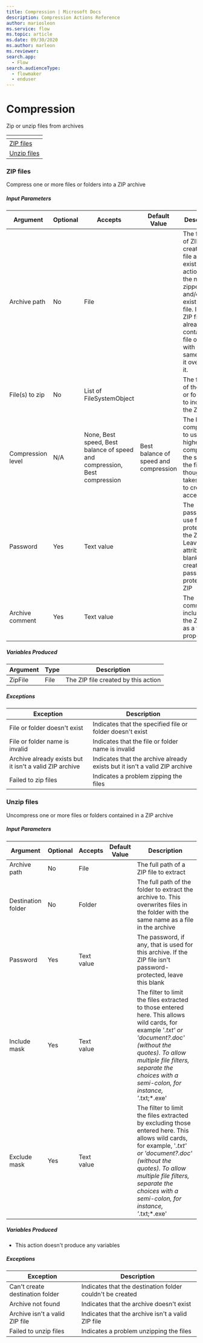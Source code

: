 ```yaml
---
title: Compression | Microsoft Docs
description: Compression Actions Reference
author: mariosleon
ms.service: flow
ms.topic: article
ms.date: 09/30/2020
ms.author: marleon
ms.reviewer:
search.app: 
  - Flow
search.audienceType: 
  - flowmaker
  - enduser
---
```


# Compression



Zip or unzip files from archives

|<!-- --> |
|-----|
|[ZIP files](#zipfiles)|
|[Unzip files](#unzipfiles)|

### <a name="zipfiles"></a> ZIP files
Compress one or more files or folders into a ZIP archive

##### Input Parameters
|Argument|Optional|Accepts|Default Value|Description|
|-----|-----|-----|-----|-----|
|Archive path|No|File||The full path of ZIP file to create. If the file already exists, this action adds the new zipped files and/or to the existing ZIP file. If the ZIP file already contains a file or folder with the same name, it overwrites it. |
|File(s) to zip|No|List of FileSystemObject||The full path of the file(s) or folder(s) to include in the ZIP file|
|Compression level|N/A|None, Best speed, Best balance of speed and compression, Best compression|Best balance of speed and compression|The level of compression to use. The higher the compression the smaller the file, though it takes longer to create or access|
|Password|Yes|Text value||The password to use for protecting the ZIP. Leave this attribute blank to create a non password-protected ZIP|
|Archive comment|Yes|Text value||The comment to include in the ZIP file as a file property|


##### Variables Produced
|Argument|Type|Description|
|-----|-----|-----|
|ZipFile|File|The ZIP file created by this action|


##### <a name="zipfiles_onerror"></a> Exceptions
|Exception|Description|
|-----|-----|
|File or folder doesn't exist|Indicates that the specified file or folder doesn't exist|
|File or folder name is invalid|Indicates that the file or folder name is invalid|
|Archive already exists but it isn't a valid ZIP archive|Indicates that the archive already exists but it isn't a valid ZIP archive|
|Failed to zip files|Indicates a problem zipping the files|

### <a name="unzipfiles"></a> Unzip files
Uncompress one or more files or folders contained in a ZIP archive

##### Input Parameters
|Argument|Optional|Accepts|Default Value|Description|
|-----|-----|-----|-----|-----|
|Archive path|No|File||The full path of a ZIP file to extract|
|Destination folder|No|Folder||The full path of the folder to extract the archive to. This overwrites files in the folder with the same name as a file in the archive|
|Password|Yes|Text value||The password, if any, that is used for this archive. If the ZIP file isn't password-protected, leave this blank|
|Include mask|Yes|Text value||The filter to limit the files extracted to those entered here. This allows wild cards, for example '*.txt' or 'document?.doc' (without the quotes). To allow multiple file filters, separate the choices with a semi-colon, for instance, '*.txt;*.exe'|
|Exclude mask|Yes|Text value||The filter to limit the files extracted by excluding those entered here. This allows wild cards, for example, '*.txt' or 'document?.doc' (without the quotes). To allow multiple file filters, separate the choices with a semi-colon, for instance, '*.txt;*.exe'|


##### Variables Produced
- This action doesn't produce any variables

##### <a name="unzipfiles_onerror"></a> Exceptions
|Exception|Description|
|-----|-----|
|Can't create destination folder|Indicates that the destination folder couldn't be created|
|Archive not found|Indicates that the archive doesn't exist|
|Archive isn't a valid ZIP file|Indicates that the archive isn't a valid ZIP file|
|Failed to unzip files|Indicates a problem unzipping the files|


